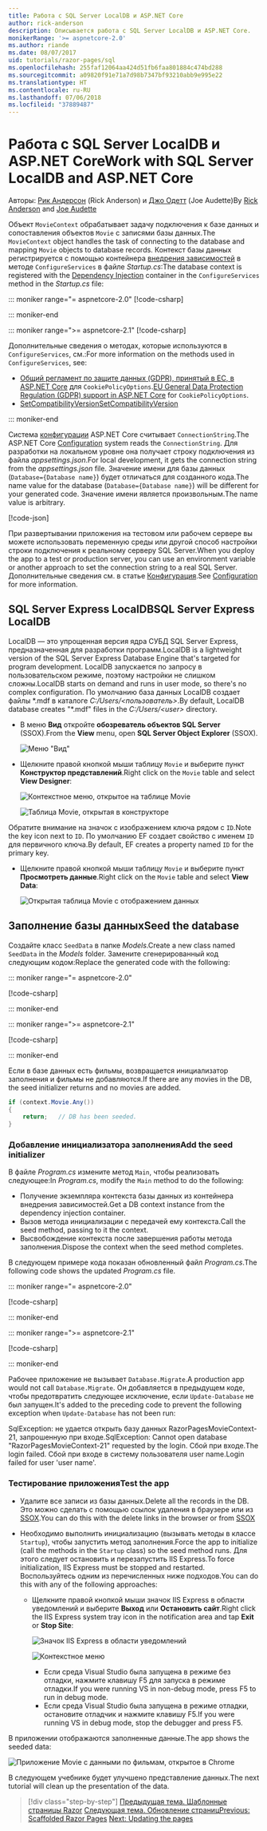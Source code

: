 ```yaml
---
title: Работа с SQL Server LocalDB и ASP.NET Core
author: rick-anderson
description: Описывается работа с SQL Server LocalDB и ASP.NET Core.
monikerRange: '>= aspnetcore-2.0'
ms.author: riande
ms.date: 08/07/2017
uid: tutorials/razor-pages/sql
ms.openlocfilehash: 255faf12064aa424d51fb6faa801884c474bd288
ms.sourcegitcommit: a09820f91e71a7d98b7347bf93210abb9e995e22
ms.translationtype: HT
ms.contentlocale: ru-RU
ms.lasthandoff: 07/06/2018
ms.locfileid: "37889487"
---
```

# <a name="work-with-sql-server-localdb-and-aspnet-core"></a><span data-ttu-id="0e4e3-103">Работа с SQL Server LocalDB и ASP.NET Core</span><span class="sxs-lookup"><span data-stu-id="0e4e3-103">Work with SQL Server LocalDB and ASP.NET Core</span></span>

<span data-ttu-id="0e4e3-104">Авторы: [Рик Андерсон](https://twitter.com/RickAndMSFT) (Rick Anderson) и [Джо Одетт](https://twitter.com/joeaudette) (Joe Audette)</span><span class="sxs-lookup"><span data-stu-id="0e4e3-104">By [Rick Anderson](https://twitter.com/RickAndMSFT) and [Joe Audette](https://twitter.com/joeaudette)</span></span> 

<span data-ttu-id="0e4e3-105">Объект `MovieContext` обрабатывает задачу подключения к базе данных и сопоставления объектов `Movie` с записями базы данных.</span><span class="sxs-lookup"><span data-stu-id="0e4e3-105">The `MovieContext` object handles the task of connecting to the database and mapping `Movie` objects to database records.</span></span> <span data-ttu-id="0e4e3-106">Контекст базы данных регистрируется с помощью контейнера [внедрения зависимостей](xref:fundamentals/dependency-injection) в методе `ConfigureServices` в файле *Startup.cs*:</span><span class="sxs-lookup"><span data-stu-id="0e4e3-106">The database context is registered with the [Dependency Injection](xref:fundamentals/dependency-injection) container in the `ConfigureServices` method in the *Startup.cs* file:</span></span>

::: moniker range="= aspnetcore-2.0"
[!code-csharp[](razor-pages-start/sample/RazorPagesMovie/Startup.cs?name=snippet_ConfigureServices&highlight=7-8)]

::: moniker-end

::: moniker range=">= aspnetcore-2.1"
[!code-csharp[](razor-pages-start/sample/RazorPagesMovie21/Startup.cs?name=snippet_ConfigureServices&highlight=12-13)]

<span data-ttu-id="0e4e3-107">Дополнительные сведения о методах, которые используются в `ConfigureServices`, см.:</span><span class="sxs-lookup"><span data-stu-id="0e4e3-107">For more information on the methods used in `ConfigureServices`, see:</span></span>

* <span data-ttu-id="0e4e3-108">[Общий регламент по защите данных (GDPR), принятый в ЕС, в ASP.NET Core](xref:security/gdpr) для `CookiePolicyOptions`.</span><span class="sxs-lookup"><span data-stu-id="0e4e3-108">[EU General Data Protection Regulation (GDPR) support in ASP.NET Core](xref:security/gdpr) for `CookiePolicyOptions`.</span></span>
* [<span data-ttu-id="0e4e3-109">SetCompatibilityVersion</span><span class="sxs-lookup"><span data-stu-id="0e4e3-109">SetCompatibilityVersion</span></span>](xref:fundamentals/startup#setcompatibilityversion-for-aspnet-core-mvc)

::: moniker-end

<span data-ttu-id="0e4e3-110">Система [конфигурации](xref:fundamentals/configuration/index) ASP.NET Core считывает `ConnectionString`.</span><span class="sxs-lookup"><span data-stu-id="0e4e3-110">The ASP.NET Core [Configuration](xref:fundamentals/configuration/index) system reads the `ConnectionString`.</span></span> <span data-ttu-id="0e4e3-111">Для разработки на локальном уровне она получает строку подключения из файла *appsettings.json*.</span><span class="sxs-lookup"><span data-stu-id="0e4e3-111">For local development, it gets the connection string from the *appsettings.json* file.</span></span> <span data-ttu-id="0e4e3-112">Значение имени для базы данных (`Database={Database name}`) будет отличаться для созданного кода.</span><span class="sxs-lookup"><span data-stu-id="0e4e3-112">The name value for the database (`Database={Database name}`) will be different for your generated code.</span></span> <span data-ttu-id="0e4e3-113">Значение имени является произвольным.</span><span class="sxs-lookup"><span data-stu-id="0e4e3-113">The name value is arbitrary.</span></span>

[!code-json[](razor-pages-start/sample/RazorPagesMovie/appsettings.json?highlight=2&range=8-10)]

<span data-ttu-id="0e4e3-114">При развертывании приложения на тестовом или рабочем сервере вы можете использовать переменную среды или другой способ настройки строки подключения к реальному серверу SQL Server.</span><span class="sxs-lookup"><span data-stu-id="0e4e3-114">When you deploy the app to a test or production server, you can use an environment variable or another approach to set the connection string to a real SQL Server.</span></span> <span data-ttu-id="0e4e3-115">Дополнительные сведения см. в статье [Конфигурация](xref:fundamentals/configuration/index).</span><span class="sxs-lookup"><span data-stu-id="0e4e3-115">See [Configuration](xref:fundamentals/configuration/index) for more information.</span></span>

## <a name="sql-server-express-localdb"></a><span data-ttu-id="0e4e3-116">SQL Server Express LocalDB</span><span class="sxs-lookup"><span data-stu-id="0e4e3-116">SQL Server Express LocalDB</span></span>

<span data-ttu-id="0e4e3-117">LocalDB — это упрощенная версия ядра СУБД SQL Server Express, предназначенная для разработки программ.</span><span class="sxs-lookup"><span data-stu-id="0e4e3-117">LocalDB is a lightweight version of the SQL Server Express Database Engine that's targeted for program development.</span></span> <span data-ttu-id="0e4e3-118">LocalDB запускается по запросу в пользовательском режиме, поэтому настройки не слишком сложны.</span><span class="sxs-lookup"><span data-stu-id="0e4e3-118">LocalDB starts on demand and runs in user mode, so there's no complex configuration.</span></span> <span data-ttu-id="0e4e3-119">По умолчанию база данных LocalDB создает файлы \*.mdf в каталоге *C:/Users/\<пользователь\>*.</span><span class="sxs-lookup"><span data-stu-id="0e4e3-119">By default, LocalDB database creates "\*.mdf" files in the *C:/Users/\<user\>* directory.</span></span>

<a name="ssox"></a>
* <span data-ttu-id="0e4e3-120">В меню **Вид** откройте **обозреватель объектов SQL Server** (SSOX).</span><span class="sxs-lookup"><span data-stu-id="0e4e3-120">From the **View** menu, open **SQL Server Object Explorer** (SSOX).</span></span>

  ![Меню "Вид"](sql/_static/ssox.png)

* <span data-ttu-id="0e4e3-122">Щелкните правой кнопкой мыши таблицу `Movie` и выберите пункт **Конструктор представлений**.</span><span class="sxs-lookup"><span data-stu-id="0e4e3-122">Right click on the `Movie` table and select **View Designer**:</span></span>

  ![Контекстное меню, открытое на таблице Movie](sql/_static/design.png)

  ![Таблица Movie, открытая в конструкторе](sql/_static/dv.png)

<span data-ttu-id="0e4e3-125">Обратите внимание на значок с изображением ключа рядом с `ID`.</span><span class="sxs-lookup"><span data-stu-id="0e4e3-125">Note the key icon next to `ID`.</span></span> <span data-ttu-id="0e4e3-126">По умолчанию EF создает свойство с именем `ID` для первичного ключа.</span><span class="sxs-lookup"><span data-stu-id="0e4e3-126">By default, EF creates a property named `ID` for the primary key.</span></span>

* <span data-ttu-id="0e4e3-127">Щелкните правой кнопкой мыши таблицу `Movie` и выберите пункт **Просмотреть данные**.</span><span class="sxs-lookup"><span data-stu-id="0e4e3-127">Right click on the `Movie` table and select **View Data**:</span></span>

  ![Открытая таблица Movie с отображением данных](sql/_static/vd22.png)

## <a name="seed-the-database"></a><span data-ttu-id="0e4e3-129">Заполнение базы данных</span><span class="sxs-lookup"><span data-stu-id="0e4e3-129">Seed the database</span></span>

<span data-ttu-id="0e4e3-130">Создайте класс `SeedData` в папке *Models*.</span><span class="sxs-lookup"><span data-stu-id="0e4e3-130">Create a new class named `SeedData` in the *Models* folder.</span></span> <span data-ttu-id="0e4e3-131">Замените сгенерированный код следующим кодом:</span><span class="sxs-lookup"><span data-stu-id="0e4e3-131">Replace the generated code with the following:</span></span>

::: moniker range="= aspnetcore-2.0"

[!code-csharp[](razor-pages-start/sample/RazorPagesMovie/Models/SeedData.cs?name=snippet_1)]

::: moniker-end

::: moniker range=">= aspnetcore-2.1"

[!code-csharp[](razor-pages-start/sample/RazorPagesMovie21/Models/SeedData.cs?name=snippet_1)]

::: moniker-end

<span data-ttu-id="0e4e3-132">Если в базе данных есть фильмы, возвращается инициализатор заполнения и фильмы не добавляются.</span><span class="sxs-lookup"><span data-stu-id="0e4e3-132">If there are any movies in the DB, the seed initializer returns and no movies are added.</span></span>

```csharp
if (context.Movie.Any())
{
    return;   // DB has been seeded.
}
```
<a name="si"></a>
### <a name="add-the-seed-initializer"></a><span data-ttu-id="0e4e3-133">Добавление инициализатора заполнения</span><span class="sxs-lookup"><span data-stu-id="0e4e3-133">Add the seed initializer</span></span>

<span data-ttu-id="0e4e3-134">В файле *Program.cs* измените метод `Main`, чтобы реализовать следующее:</span><span class="sxs-lookup"><span data-stu-id="0e4e3-134">In *Program.cs*, modify the `Main` method to do the following:</span></span>

* <span data-ttu-id="0e4e3-135">Получение экземпляра контекста базы данных из контейнера внедрения зависимостей.</span><span class="sxs-lookup"><span data-stu-id="0e4e3-135">Get a DB context instance from the dependency injection container.</span></span>
* <span data-ttu-id="0e4e3-136">Вызов метода инициализации с передачей ему контекста.</span><span class="sxs-lookup"><span data-stu-id="0e4e3-136">Call the seed method, passing to it the context.</span></span>
* <span data-ttu-id="0e4e3-137">Высвобождение контекста после завершения работы метода заполнения.</span><span class="sxs-lookup"><span data-stu-id="0e4e3-137">Dispose the context when the seed method completes.</span></span>

<span data-ttu-id="0e4e3-138">В следующем примере кода показан обновленный файл *Program.cs*.</span><span class="sxs-lookup"><span data-stu-id="0e4e3-138">The following code shows the updated *Program.cs* file.</span></span>

::: moniker range="= aspnetcore-2.0"

[!code-csharp[](razor-pages-start/sample/RazorPagesMovie/Program.cs)]

::: moniker-end

::: moniker range=">= aspnetcore-2.1"

[!code-csharp[](razor-pages-start/sample/RazorPagesMovie21/Program.cs)]

::: moniker-end

<span data-ttu-id="0e4e3-139">Рабочее приложение не вызывает `Database.Migrate`.</span><span class="sxs-lookup"><span data-stu-id="0e4e3-139">A production app would not call `Database.Migrate`.</span></span> <span data-ttu-id="0e4e3-140">Он добавляется в предыдущем коде, чтобы предотвратить следующее исключение, если `Update-Database` не был запущен.</span><span class="sxs-lookup"><span data-stu-id="0e4e3-140">It's added to the preceding code to prevent the following exception when `Update-Database` has not been run:</span></span>

<span data-ttu-id="0e4e3-141">SqlException: не удается открыть базу данных RazorPagesMovieContext-21, запрошенную при входе.</span><span class="sxs-lookup"><span data-stu-id="0e4e3-141">SqlException: Cannot open database "RazorPagesMovieContext-21" requested by the login.</span></span> <span data-ttu-id="0e4e3-142">Сбой при входе.</span><span class="sxs-lookup"><span data-stu-id="0e4e3-142">The login failed.</span></span>
<span data-ttu-id="0e4e3-143">Сбой при входе в систему пользователя user name.</span><span class="sxs-lookup"><span data-stu-id="0e4e3-143">Login failed for user 'user name'.</span></span>

### <a name="test-the-app"></a><span data-ttu-id="0e4e3-144">Тестирование приложения</span><span class="sxs-lookup"><span data-stu-id="0e4e3-144">Test the app</span></span>

* <span data-ttu-id="0e4e3-145">Удалите все записи из базы данных.</span><span class="sxs-lookup"><span data-stu-id="0e4e3-145">Delete all the records in the DB.</span></span> <span data-ttu-id="0e4e3-146">Это можно сделать с помощью ссылок удаления в браузере или из [SSOX](xref:tutorials/razor-pages/new-field#ssox).</span><span class="sxs-lookup"><span data-stu-id="0e4e3-146">You can do this with the delete links in the browser or from [SSOX](xref:tutorials/razor-pages/new-field#ssox)</span></span>
* <span data-ttu-id="0e4e3-147">Необходимо выполнить инициализацию (вызывать методы в классе `Startup`), чтобы запустить метод заполнения.</span><span class="sxs-lookup"><span data-stu-id="0e4e3-147">Force the app to initialize (call the methods in the `Startup` class) so the seed method runs.</span></span> <span data-ttu-id="0e4e3-148">Для этого следует остановить и перезапустить IIS Express.</span><span class="sxs-lookup"><span data-stu-id="0e4e3-148">To force initialization, IIS Express must be stopped and restarted.</span></span> <span data-ttu-id="0e4e3-149">Воспользуйтесь одним из перечисленных ниже подходов.</span><span class="sxs-lookup"><span data-stu-id="0e4e3-149">You can do this with any of the following approaches:</span></span>

  * <span data-ttu-id="0e4e3-150">Щелкните правой кнопкой мыши значок IIS Express в области уведомлений и выберите **Выход** или **Остановить сайт**.</span><span class="sxs-lookup"><span data-stu-id="0e4e3-150">Right click the IIS Express system tray icon in the notification area and tap **Exit** or **Stop Site**:</span></span>

    ![Значок IIS Express в области уведомлений](../first-mvc-app/working-with-sql/_static/iisExIcon.png)

    ![Контекстное меню](sql/_static/stopIIS.png)

    * <span data-ttu-id="0e4e3-153">Если среда Visual Studio была запущена в режиме без отладки, нажмите клавишу F5 для запуска в режиме отладки.</span><span class="sxs-lookup"><span data-stu-id="0e4e3-153">If you were running VS in non-debug mode, press F5 to run in debug mode.</span></span>
    * <span data-ttu-id="0e4e3-154">Если среда Visual Studio была запущена в режиме отладки, остановите отладчик и нажмите клавишу F5.</span><span class="sxs-lookup"><span data-stu-id="0e4e3-154">If you were running VS in debug mode, stop the debugger and press F5.</span></span>
   
<span data-ttu-id="0e4e3-155">В приложении отображаются заполненные данные.</span><span class="sxs-lookup"><span data-stu-id="0e4e3-155">The app shows the seeded data:</span></span>

![Приложение Movie с данными по фильмам, открытое в Chrome](sql/_static/m55.png)

<span data-ttu-id="0e4e3-157">В следующем учебнике будет улучшено представление данных.</span><span class="sxs-lookup"><span data-stu-id="0e4e3-157">The next tutorial will clean up the presentation of the data.</span></span>

> [!div class="step-by-step"]
> <span data-ttu-id="0e4e3-158">[Предыдущая тема. Шаблонные страницы Razor](xref:tutorials/razor-pages/page)
> [Следующая тема. Обновление страниц](xref:tutorials/razor-pages/da1)</span><span class="sxs-lookup"><span data-stu-id="0e4e3-158">[Previous: Scaffolded Razor Pages](xref:tutorials/razor-pages/page)
[Next: Updating the pages](xref:tutorials/razor-pages/da1)</span></span>
